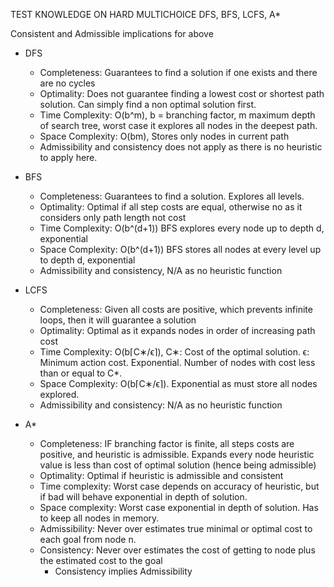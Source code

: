 TEST KNOWLEDGE ON HARD MULTICHOICE DFS, BFS, LCFS, A*

Consistent and Admissible implications for above



- DFS
  - Completeness: Guarantees to find a solution if one exists and there are no cycles
  - Optimality: Does not guarantee finding a lowest cost or shortest path solution. Can simply find a non optimal solution first.
  - Time Complexity: O(b^m), b = branching factor, m maximum depth of search tree, worst case it explores all nodes in the deepest path. 
  - Space Complexity: O(bm), Stores only nodes in current path
  - Admissibility and consistency does not apply as there is no heuristic to apply here.

- BFS
  - Completeness: Guarantees to find a solution. Explores all levels.
  - Optimality: Optimal if all step costs are equal, otherwise no as it considers only path length not cost
  - Time Complexity: O(b^(d+1)) BFS explores every node up to depth d, exponential
  - Space Complexity: O(b^(d+1)) BFS stores all nodes at every level up to depth d, exponential 
  - Admissibility and consistency, N/A as no heuristic function

- LCFS
  - Completeness: Given all costs are positive, which prevents infinite loops, then it will guarantee a solution
  - Optimality: Optimal as it expands nodes in order of increasing path cost
  - Time Complexity: O(b⌈C∗/ϵ⌉), C∗: Cost of the optimal solution. ϵ: Minimum action cost. Exponential. Number of nodes with cost less than or equal to C*.
  - Space Complexity: O(b⌈C∗/ϵ⌉). Exponential as must store all nodes explored.
  - Admissibility and consistency: N/A as no heuristic function

- A* 
  - Completeness: IF branching factor is finite, all steps costs are positive, and heuristic is admissible. Expands every node heuristic value is less than cost of optimal solution (hence being admissible)
  - Optimality: Optimal if heuristic is admissible and consistent
  - Time complexity: Worst case depends on accuracy of heuristic, but if bad will behave exponential in depth of solution.
  - Space complexity: Worst case exponential in depth of solution. Has to keep all nodes in memory.
  - Admissibility: Never over estimates true minimal or optimal cost to each goal from node n.
  - Consistency: Never over estimates the cost of getting to node plus the estimated cost to the goal
    - Consistency implies Admissibility